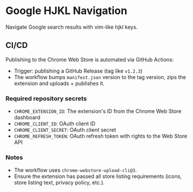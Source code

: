 # Google HJKL Navigation

Navigate Google search results with vim-like hjkl keys.

## CI/CD

Publishing to the Chrome Web Store is automated via GitHub Actions:

- Trigger: publishing a GitHub Release (tag like `v1.2.3`)
- The workflow bumps `manifest.json` version to the tag version, zips the extension and uploads + publishes it.

### Required repository secrets

- `CHROME_EXTENSION_ID`: The extension's ID from the Chrome Web Store dashboard
- `CHROME_CLIENT_ID`: OAuth client ID
- `CHROME_CLIENT_SECRET`: OAuth client secret
- `CHROME_REFRESH_TOKEN`: OAuth refresh token with rights to the Web Store API

### Notes

- The workflow uses `chrome-webstore-upload-cli@3`.
- Ensure the extension has passed all store listing requirements (icons, store listing text, privacy policy, etc.).
